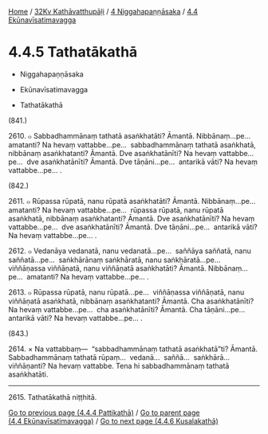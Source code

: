 
[Home](/) / [32Kv Kathāvatthupāḷi](../../../32Kv.md) / [4 Niggahapaṇṇāsaka](../../4.md) / [4.4 Ekūnavīsatimavagga](../4.4.md)

# 4.4.5 Tathatākathā

* Niggahapaṇṇāsaka

* Ekūnavīsatimavagga

* Tathatākathā

(841.)

2610\. ๐ Sabbadhammānaṃ tathatā asaṅkhatāti? Āmantā. Nibbānaṃ…pe…  amatanti? Na hevaṃ vattabbe…pe…  sabbadhammānaṃ tathatā asaṅkhatā, nibbānaṃ asaṅkhatanti? Āmantā. Dve asaṅkhatānīti? Na hevaṃ vattabbe…pe…  dve asaṅkhatānīti? Āmantā. Dve tāṇāni…pe…  antarikā vāti? Na hevaṃ vattabbe…pe… .

(842.)

2611\. ๐ Rūpassa rūpatā, nanu rūpatā asaṅkhatāti? Āmantā. Nibbānaṃ…pe…  amatanti? Na hevaṃ vattabbe…pe…  rūpassa rūpatā, nanu rūpatā asaṅkhatā, nibbānaṃ asaṅkhatanti? Āmantā. Dve asaṅkhatānīti? Na hevaṃ vattabbe…pe…  dve asaṅkhatānīti? Āmantā. Dve tāṇāni…pe…  antarikā vāti? Na hevaṃ vattabbe…pe… .

2612\. ๐ Vedanāya vedanatā, nanu vedanatā…pe…  saññāya saññatā, nanu saññatā…pe…  saṅkhārānaṃ saṅkhāratā, nanu saṅkhāratā…pe…  viññāṇassa viññāṇatā, nanu viññāṇatā asaṅkhatāti? Āmantā. Nibbānaṃ…pe…  amatanti? Na hevaṃ vattabbe…pe… .

2613\. ๐ Rūpassa rūpatā, nanu rūpatā…pe…  viññāṇassa viññāṇatā, nanu viññāṇatā asaṅkhatā, nibbānaṃ asaṅkhatanti? Āmantā. Cha asaṅkhatānīti? Na hevaṃ vattabbe…pe…  cha asaṅkhatānīti? Āmantā. Cha tāṇāni…pe…  antarikā vāti? Na hevaṃ vattabbe…pe… .

(843.)

2614\. × Na vattabbaṃ—  “sabbadhammānaṃ tathatā asaṅkhatā”ti? Āmantā. Sabbadhammānaṃ tathatā rūpaṃ…  vedanā…  saññā…  saṅkhārā…  viññāṇanti? Na hevaṃ vattabbe. Tena hi sabbadhammānaṃ tathatā asaṅkhatāti.

---

2615\. Tathatākathā niṭṭhitā.



[Go to previous page (4.4.4 Pattikathā)](4.4.4.md) / [Go to parent page (4.4 Ekūnavīsatimavagga)](../4.4.md) / [Go to next page (4.4.6 Kusalakathā)](4.4.6.md)


